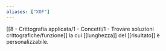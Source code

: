 ```yaml
---
aliases: ["XOF"]
---
```


[[8 - Crittografia applicata/1 - Concetti/1 - Trovare soluzioni crittografiche/funzione]] la cui [[lunghezza]] del [[risultato]] è personalizzabile.
